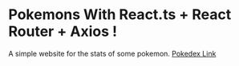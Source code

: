 # Pokemons With React.ts + React Router + Axios !

A simple website for the stats of some pokemon.
<a href="https://pokedex-9x7zh3sym-mustafa-veysel-kirimis-projects.vercel.app" target="_blank">Pokedex Link</a>
